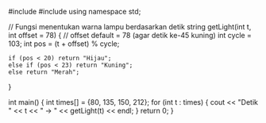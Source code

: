 #include <iostream>
#include <string>
using namespace std;

// Fungsi menentukan warna lampu berdasarkan detik
string getLight(int t, int offset = 78) {
    // offset default = 78 (agar detik ke-45 kuning)
    int cycle = 103;
    int pos = (t + offset) % cycle;

    if (pos < 20) return "Hijau";
    else if (pos < 23) return "Kuning";
    else return "Merah";
}

int main() {
    int times[] = {80, 135, 150, 212};
    for (int t : times) {
        cout << "Detik " << t << " -> " << getLight(t) << endl;
    }
    return 0;
}

